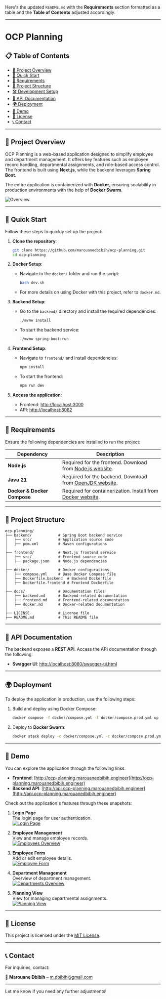 Here's the updated `README.md` with the **Requirements** section formatted as a table and the **Table of Contents** adjusted accordingly:

---

# OCP Planning

## 📋 Table of Contents
- [📖 Project Overview](#-project-overview)  
- [🚀 Quick Start](#-quick-start)  
- [🔧 Requirements](#-requirements)  
- [📂 Project Structure](#-project-structure)  
- [🛠️ Development Setup](#-development-setup)  
- [📝 API Documentation](#-api-documentation)  
- [🌍 Deployment](#-deployment)  
- [📸 Demo](#-demo)  
- [🔐 License](#-license)  
- [📞 Contact](#-contact)  

---

## 📖 Project Overview

OCP Planning is a web-based application designed to simplify employee and department management. It offers key features such as employee record handling, departmental assignments, and role-based access control. The frontend is built using **Next.js**, while the backend leverages **Spring Boot**.

The entire application is containerized with **Docker**, ensuring scalability in production environments with the help of **Docker Swarm**.

![Overview](/docs/images/employees.png)

---

## 🚀 Quick Start

Follow these steps to quickly set up the project:

1. **Clone the repository**:
   ```bash
   git clone https://github.com/marouanedbibih/ocp-planning.git
   cd ocp-planning
   ```

2. **Docker Setup**:
    - Navigate to the `docker/` folder and run the script:
      ```bash
      bash dev.sh
      ```
    - For more details on using Docker with this project, refer to `docker.md`.

3. **Backend Setup**:
   - Go to the `backend/` directory and install the required dependencies:
     ```bash
     ./mvnw install
     ```
   - To start the backend service:
     ```bash
     ./mvnw spring-boot:run
     ```

4. **Frontend Setup**:
   - Navigate to `frontend/` and install dependencies:
     ```bash
     npm install
     ```
   - To start the frontend:
     ```bash
     npm run dev
     ```

5. **Access the application**:
   - Frontend: [http://localhost:3000](http://localhost:3000)
   - API: [http://localhost:8082](http://localhost:8082)

---

## 🔧 Requirements

Ensure the following dependencies are installed to run the project:

| Dependency           | Description                                  |
|----------------------|----------------------------------------------|
| **Node.js**          | Required for the frontend. Download from [Node.js website](https://nodejs.org). |
| **Java 21**          | Required for the backend. Download from [OpenJDK website](https://openjdk.java.net/). |
| **Docker & Docker Compose** | Required for containerization. Install from [Docker website](https://www.docker.com/get-started). |

---

## 📂 Project Structure

```
ocp-planning/
├── backend/            # Spring Boot backend service
│   ├── src/            # Application source code
│   ├── pom.xml         # Maven configurations
│
├── frontend/           # Next.js frontend service
│   ├── src/            # Frontend source code
│   ├── package.json    # Node.js dependencies
│
├── docker/             # Docker configurations
│   ├── compose.yml     # Base Docker Compose file
│   ├── Dockerfile.backend  # Backend Dockerfile
│   ├── Dockerfile.frontend # Frontend Dockerfile
│
├── docs/               # Documentation files
│   ├── backend.md      # Backend-related documentation
│   ├── frontend.md     # Frontend-related documentation
│   ├── docker.md       # Docker-related documentation
│
├── LICENSE             # License file
├── README.md           # This README file
```

---

## 📝 API Documentation

The backend exposes a **REST API**. Access the API documentation through the following:

- **Swagger UI**: [http://localhost:8080/swagger-ui.html](http://localhost:8080/swagger-ui.html)

---

## 🌍 Deployment

To deploy the application in production, use the following steps:

1. Build and deploy using Docker Compose:
   ```bash
   docker compose -f docker/compose.yml -f docker/compose.prod.yml up --build -d
   ```

2. Deploy to **Docker Swarm**:
   ```bash
   docker stack deploy -c docker/compose.yml -c docker/compose.prod.yml ocp-planning
   ```

---

## 📸 Demo

You can explore the application through the following links:

- **Frontend**: [http://ocp-planning.marouanedbibih.engineer](http://ocp-planning.marouanedbibih.engineer)
- **Backend API**: [http://api.ocp-planning.marouanedbibih.engineer](http://api.ocp-planning.marouanedbibih.engineer)

Check out the application's features through these snapshots:

1. **Login Page**  
   The login page for user authentication.  
   [![Login Page](./docs/images/login.png)](http://ocp-planning.com/login)

2. **Employee Management**  
   View and manage employee records.  
   [![Employees Overview](./docs/images/employees.png)](http://ocp-planning.com/employees)

3. **Employee Form**  
   Add or edit employee details.  
   [![Employee Form](./docs/images/employee-form.png)](http://ocp-planning.com/employee-form)

4. **Department Management**  
   Overview of department management.  
   [![Departments Overview](./docs/images/departments.png)](http://ocp-planning.com/departments)

5. **Planning View**  
   View for managing departmental assignments.  
   [![Planning View](./docs/images/planning.png)](http://ocp-planning.com/planning)

---

## 🔐 License

This project is licensed under the [MIT License](LICENSE).

---

## 📞 Contact

For inquiries, contact:

📧 **Marouane Dbibih** – [m.dbibih@gmail.com](mailto:m.dbibih@gmail.com)

---

Let me know if you need any further adjustments!